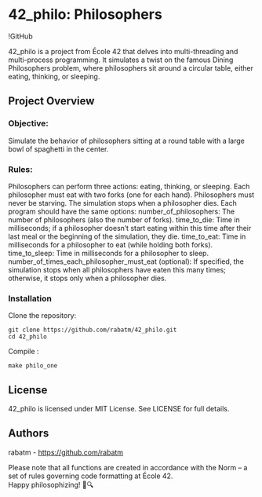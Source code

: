 # 42_philo: Philosophers
!GitHub

42_philo is a project from École 42 that delves into multi-threading and multi-process programming. It simulates a twist on the famous Dining Philosophers problem, where philosophers sit around a circular table, either eating, thinking, or sleeping.

## Project Overview
### Objective: 
Simulate the behavior of philosophers sitting at a round table with a large bowl of spaghetti in the center.
### Rules:
Philosophers can perform three actions: eating, thinking, or sleeping.
Each philosopher must eat with two forks (one for each hand).
Philosophers must never be starving.
The simulation stops when a philosopher dies.
Each program should have the same options:
number_of_philosophers: The number of philosophers (also the number of forks).
time_to_die: Time in milliseconds; if a philosopher doesn’t start eating within this time after their last meal or the beginning of the simulation, they die.
time_to_eat: Time in milliseconds for a philosopher to eat (while holding both forks).
time_to_sleep: Time in milliseconds for a philosopher to sleep.
number_of_times_each_philosopher_must_eat (optional): If specified, the simulation stops when all philosophers have eaten this many times; otherwise, it stops only when a philosopher dies.

### Installation
Clone the repository:
```
git clone https://github.com/rabatm/42_philo.git
cd 42_philo
```

Compile :
```
make philo_one
```

## License
42_philo is licensed under MIT License. See LICENSE for full details.

## Authors
rabatm - https://github.com/rabatm

Please note that all functions are created in accordance with the Norm – a set of rules governing code formatting at École 42. \
Happy philosophizing! 🍝🔍
